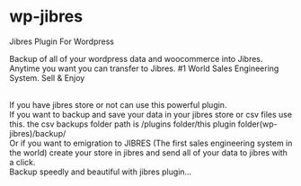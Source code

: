 # wp-jibres
Jibres Plugin For Wordpress

Backup of all of your wordpress data and woocommerce into Jibres. Anytime you want you can transfer to Jibres. #1 World Sales Engineering System. Sell & Enjoy<br><br>

If you have jibres store or not can use this powerful plugin.<br>
If you want to backup and save your data in your jibres store or csv files use this. the csv backups folder path is /plugins folder/this plugin folder(wp-jibres)/backup/<br>
Or if you want to emigration to JIBRES (The first sales engineering system in the world) create your store in jibres and send all of your data to jibres with a click.<br>
Backup speedly and beautiful with jibres plugin...
